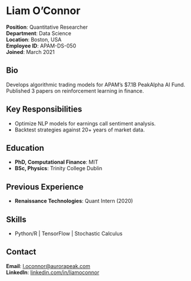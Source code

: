 # Liam O’Connor  
**Position**: Quantitative Researcher  
**Department**: Data Science  
**Location**: Boston, USA  
**Employee ID**: APAM-DS-050  
**Joined**: March 2021  

## Bio  
Develops algorithmic trading models for APAM’s $7.1B PeakAlpha AI Fund. Published 3 papers on reinforcement learning in finance.  

## Key Responsibilities  
- Optimize NLP models for earnings call sentiment analysis.  
- Backtest strategies against 20+ years of market data.  

## Education  
- **PhD, Computational Finance**: MIT  
- **BSc, Physics**: Trinity College Dublin  

## Previous Experience  
- **Renaissance Technologies**: Quant Intern (2020)  

## Skills  
- Python/R | TensorFlow | Stochastic Calculus  

## Contact  
**Email**: [l.oconnor@aurorapeak.com](mailto:l.oconnor@aurorapeak.com)  
**LinkedIn**: [linkedin.com/in/liamoconnor](https://linkedin.com/in/liamoconnor)  